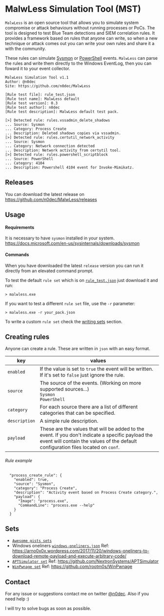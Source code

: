 # MalwLess Simulation Tool (MST)
`MalwLess` is an open source tool that allows you to simulate system compromise or attack behaviours without running processes or PoCs. The tool is designed to test Blue Team detections and SIEM correlation rules. It provides a framework based on rules that anyone can write, so when a new technique or attack comes out you can write your own rules and share it a with the community.

These rules can simulate [Sysmon](https://docs.microsoft.com/en-us/sysinternals/downloads/sysmon) or [PowerShell](https://docs.microsoft.com/en-us/powershell/scripting/getting-started/getting-started-with-windows-powershell) events. `MalwLess` can parse the rules and write them directly to the Windows EventLog, then you can foward it to your event collector.

```
MalwLess Simulation Tool v1.1
Author: @n0dec
Site: https://github.com/n0dec/MalwLess

[Rule test file]: rule_test.json
[Rule test name]: MalwLess default
[Rule test version]: 0.3
[Rule test author]: n0dec
[Rule test description]: MalwLess default test pack.

[>] Detected rule: rules.vssadmin_delete_shadows
... Source: Sysmon
... Category: Process Create
... Description: Deleted shadows copies via vssadmin.
[>] Detected rule: rules.certutil_network_activity
... Source: Sysmon
... Category: Network connection detected
... Description: Network activity from certutil tool.
[>] Detected rule: rules.powershell_scriptblock
... Source: PowerShell
... Category: 4104
... Description: Powershell 4104 event for Invoke-Mimikatz.
```

## Releases
You can download the latest release on https://github.com/n0dec/MalwLess/releases

## Usage
#### Requirements
It is necessary to have `sysmon` installed in your system. https://docs.microsoft.com/en-us/sysinternals/downloads/sysmon

#### Commands
When you have downloaded the latest `release` version you can run it directly from an elevated command prompt.

To test the default `rule set` which is on [`rule_test.json`](https://github.com/n0dec/MalwLess/blob/master/rule_test.json) just download it and run:
```commandline
> malwless.exe
```
If you want to test a different `rule set` file, use the `-r` parameter:
```commandline
> malwless.exe -r your_pack.json
```
To write a custom `rule set` check the [writing sets](https://github.com/n0dec/MalwLess/blob/master/WRITING.md) section.

## Creating rules
Anyone can create a rule. These are written in `json` with an easy format.

| key | values |
| --- | --- |
| `enabled` | If the value is set to `true` the event will be written. If it's set to `false` just ignore the rule. |
| `source` | The source of the events. (Working on more supported sources...)<br>`Sysmon`<br>`PowerShell` |
| `category` | For each source there are a list of different categories that can be specified. |
| `description` | A simple rule description. |
| `payload` | These are the values that will be added to the event. If you don't indicate a specific payload the event will contain the values of the default configuration files located on `conf`. |

###### Rule example
```
  "process_create_rule": {
    "enabled": true,
    "source": "Sysmon",
    "category": "Process Create",
    "description": "Activity event based on Process Create category.",
    "payload": {
      "Image": "process.exe",
      "CommandLine": "process.exe --help"
    }
  }
```
## Sets
* [`Awesome gists sets`](https://github.com/n0dec/MalwLess/blob/master/GISTS.md)
* Windows oneliners [`windows-oneliners.json`](https://github.com/n0dec/MalwLess/blob/master/sets/windows-oneliners.json) Ref: https://arno0x0x.wordpress.com/2017/11/20/windows-oneliners-to-download-remote-payload-and-execute-arbitrary-code/
* [`APTSimulator set`](https://github.com/n0dec/MalwLess/tree/master/sets/APTSimulator) Ref: https://github.com/NextronSystems/APTSimulator
* [`WinPwnage set`](https://github.com/n0dec/MalwLess/tree/master/sets/WinPwnage) Ref: https://github.com/rootm0s/WinPwnage

## Contact
For any issue or suggestions contact me on twitter [@n0dec](https://twitter.com/n0dec). Also if you need help :)

I will try to solve bugs as soon as possible.
